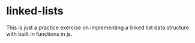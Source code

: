 # linked-lists

This is just a practice exercise on implementing a linked list data structure with built in functions in js.
